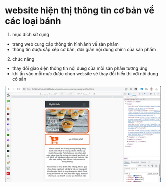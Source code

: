 # website hiện thị thông tin cơ bản về các loại bánh
1. mục đích sử dụng
- trang web cung cấp thông tin hình ảnh về sản phẩm
- thông tin được sắp xếp cơ bản, đơn giản nội dung chính của sản phẩm
2. chức năng
- thay đổi giao diện thông tin nội dung của mỗi sản phẩm tương ứng
- khi ấn vào mỗi mực được chọn website sẽ thay đổi hiển thị với nội dung có sẵn

<img src="https://github.com/thangtran180492/website-online-ordering-/blob/main/show.jpg">
